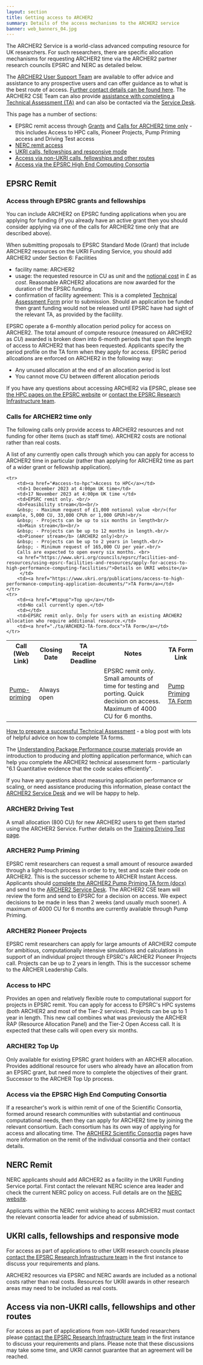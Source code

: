 ```yaml
---
layout: section
title: Getting access to ARCHER2 
summary: Details of the access mechanisms to the ARCHER2 service
banner: web_banners_04.jpg
---
```


The ARCHER2 Service is a world-class advanced computing resource for UK researchers. For such researchers, there are specific allocation mechanisms for requesting ARCHER2 time via the ARCHER2 partner research councils EPSRC and NERC as detailed below. 

The [ARCHER2 User Support Team](mailto:support@archer2.ac.uk) are available to offer advice and assistance to any prospective users and can offer guidance as to what is the best route of access. [Further contact details can be found here](https://www.archer2.ac.uk/support-access/servicedesk.html).
The ARCHER2 CSE Team can also provide [assistance with completing a Technical Assessment (TA)](https://www.archer2.ac.uk/news/2022/08/03/technical-assessments.html "Help on completing a successful TA")  and can also be contacted via the [Service Desk](mailto:support@archer2.ac.uk). 

This page has a number of sections:

- EPSRC remit access through [Grants](#epsrc-grants) and [Calls for ARCHER2 time only](#archer2-time-calls) - this includes Access to HPC calls, Pioneer Projects, Pump Priming access and Driving Test access
- [NERC remit access](#nerc) 
- [UKRI calls, fellowships and responsive mode](#ukri-calls)
- [Access via non-UKRI calls, fellowships and other routes](#other-calls)
- [Access via the EPSRC High End Computing Consortia](#consortia)

<!-- TODO: add section "Which access route should I choose" -->

<a id="epsrc"></a>
## EPSRC Remit

<a id="epsrc-grants"></a>
### Access through EPSRC grants and fellowships
You can include ARCHER2 on EPSRC funding applications when you are applying for funding (if you already have an
active grant then you should consider applying via one of the calls for ARCHER2 time only that are described
above).

When submitting proposals to EPSRC Standard Mode (Grant) that include ARCHER2 resources on the UKRI Funding Service, you should add ARCHER2  under Section 6: Facilities

- facility name: ARCHER2
- usage: the requested resource in CU as *unit* and the [notional cost](http://www.archer2.ac.uk/support-access/cu-calc.html#cu-rates-and-costs) in £ as *cost*. Reasonable ARCHER2 allocations are
now awarded for the duration of the EPSRC funding. 
- confirmation of facility agreement: This is a completed [Technical Assessment Form](ta/ARCHER2-TA-form.docx)   prior to submission.  Should an application be funded then grant funding would not be released until EPSRC have had sight of the relevant TA, as provided by the facililty. 




EPSRC operate a 6-monthly allocation period policy for access on ARCHER2. The total amount of compute resource
(measured on ARCHER2 as *CU*) awarded is broken down into 6-month periods that span the length of  access to ARCHER2
that has been requested. Applicants specify the period profile on the TA form when they apply for access.
EPSRC period allcoations are enforced on ARCHER2 in the following way: 

- Any unused allocation at the end of an allocation period is lost  
- You cannot move CU between different allocation periods

If you have any questions about accessing ARCHER2 via EPSRC, please see
[the HPC pages on the EPSRC website](https://epsrc.ukri.org/research/facilities/hpc/) or
[contact the EPSRC Research Infrastructure team](mailto:researchinfrastructure@epsrc.ukri.org).

<a id="archer2-time-calls"></a>
### Calls for ARCHER2 time only
The following calls only provide access to ARCHER2 resources and not funding for other items (such
as staff time). ARCHER2 costs are notional rather than real costs.

A list of any currently open calls through which you can apply for access to ARCHER2 time in particular (rather than applying for ARCHER2 time as part of a wider grant or fellowship application).

<table>
	<tr>
		<th >Call (Web Link)</th>
		<th >Closing Date</th>
		<th >TA Receipt Deadline</th>
		<th >Notes</th>
		<th >TA Form Link</th>
	</tr>
	<tr>
		<td><a href="#pump-priming">Pump-priming</a></td>
		<td>Always open</td>
		<td></td>
		<td>EPSRC remit only. Small amounts of time for testing and porting. Quick decision on access. Maximum of 4000 CU for 6 months.</td>
		<td><a href="./ta/ARCHER2-PumpPriming-form.docx">Pump Priming TA Form</a></td>
	</tr>

	<tr>
		<td><a href="#access-to-hpc">Access to HPC</a></td>
		<td>1 December 2023 at 4:00pm UK time</td>
		<td>17 November 2023 at 4:00pm UK time </td>
		<td>EPSRC remit only. <br/>
		<b>Feasibility stream</b><br/>
		&nbsp; - Maximum request of £1,000 notional value <br/>(for example, 5,000 CU, 33,000 CPUh or 1,000 GPUh)<br/>
		&nbsp; - Projects can be up to six months in length<br/>
		<b>Main stream</b><br/>
		&nbsp; - Projects can be up to 12 months in length.<br/>
		<b>Pioneer stream</b> (ARCHER2 only)<br/>
		&nbsp; - Projects can be up to 2 years in length.<br/>
		&nbsp; - Minimum request of 165,000 CU per year.<br/>
		Calls are expected to open every six months. <br>
		<a href="https://www.ukri.org/councils/epsrc/facilities-and-resources/using-epsrc-facilities-and-resources/apply-for-access-to-high-performance-computing-facilities/">Details on UKRI website</a>
		 </td>
		<td><a href="https://www.ukri.org/publications/access-to-high-performance-computing-application-documents/">TA Form</a></td>
	</tr>
	<tr>
		<td><a href="#topup">Top up</a></td>
		<td>No call currently open.</td>
		<td></td>
		<td>EPSRC remit only. Only for users with an existing ARCHER2 allocation who require additional resource.</td>
		<td><a href="./ta/ARCHER2-TA-form.docx">TA Form</a></td>
	</tr>
</table>

[How to prepare a successful Technical Assessment](https://www.archer2.ac.uk/news/2022/08/03/technical-assessments.html) - a blog post with lots of helpful advice on how to complete TA forms.

The [Understanding Package Performance course materials](https://www.archer2.ac.uk/training/courses/211028-package-performance/#materials) provide an introduction to producing and plotting application performance, which can help you complete the ARCHER2 technical assessment form - particularly "6.1 Quantitative evidence that the code scales efficiently". 

If you have any questions about measuring application performance or scaling, or need assistance producing this information, please contact the [ARCHER2 Service Desk](mailto:support@archer2.ac.uk) and we will be happy to help.

<a id="driving-test"></a>
### ARCHER2 Driving Test

A small allocation (800 CU) for new ARCHER2 users to get them started using the ARCHER2 Service.  Further details on the [Training Driving Test page](https://www.archer2.ac.uk/training/driving-test.html).


<a id="pump-priming"></a>
### ARCHER2 Pump Priming

EPSRC remit researchers can request a small amount of resource awarded through a light-touch process in order to try, test and scale their code on ARCHER2. This is the successor scheme to ARCHER Instant Access. Applicants should [complete the ARCHER2 Pump Priming TA form (docx)](ta/ARCHER2-PumpPriming-form.docx) and send to the [ARCHER2 Service Desk](mailto:support@archer2.ac.uk). The ARCHER2 CSE team will review the form and send to EPSRC for a decision on access. We expect decisions to be made in less than 2 weeks (and usually much sooner). A maximum of 4000 CU for 6 months are currently available through Pump Priming.


<a id="pioneer-projects"></a>
### ARCHER2 Pioneer Projects
EPSRC remit researchers can apply for large amounts of ARCHER2 compute for ambitious, computationally intensive simulations and calculations in support of an individual project through EPSRC's ARCHER2 Pioneer Projects call.  Projects can be up to 2 years in length.  This is the successor scheme to the ARCHER Leadership Calls.

<a id="access-to-hpc"></a>
### Access to HPC
Provides an open and relatively flexible route to computational support for projects in EPSRC remit.
You can apply for access to EPSRC's HPC systems (both ARCHER2 and most of the Tier-2 services). Projects can be up to 1 year in length. This new call combines what was previously the ARCHER RAP (Resource Allocation Panel) and the Tier-2 Open Access call. It is expected that these calls will open every six months.


<a id="topup"></a>
### ARCHER2 Top Up
Only available for existing EPSRC grant holders with an ARCHER allocation. Provides additional resource for users who already have an allocation from an EPSRC grant, but need more to complete the objectives of their grant. Successor to the ARCHER Top Up process.

<a id="consortia"></a>
### Access via the EPSRC High End Computing Consortia
If a researcher's work is within remit of one of the Scientific Consortia, formed around research communities with substantial and continuous computational needs, then they can apply for ARCHER2 time by joining the relevant consortium. Each consortium has its own way of applying for access and allocating time. The [ARCHER2 Scientific Consortia](https://www.archer2.ac.uk/research/consortia/) pages have more information on the remit of the individual consortia and their contact details. 

<a id="nerc"></a>
## NERC Remit
NERC applicants should add ARCHER2 as a facility in the UKRI Funding Service portal.  First contact the relevant NERC science area leader and check the
current NERC policy on access. Full details are on the [NERC website](https://www.ukri.org/councils/nerc/facilities-and-resources/find-a-nerc-facility-or-resource/applying-to-use-high-performance-computing-services/). 

Applicants within the NERC remit wishing to access ARCHER2 must contact the relevant consortia leader for advice ahead of submission. 


<a id="ukri-calls"></a>
## UKRI calls, fellowships and responsive mode
For access as part of applications to other UKRI research councils please
[contact the EPSRC Research Infrastructure team](mailto:researchinfrastructure@epsrc.ukri.org) in the first
instance to discuss your requirements and plans. 

ARCHER2 resources via EPSRC and NERC awards are included as a notional costs rather than real costs. Resources for 
UKRI awards in other research areas may need to be included as real costs. 


<a id="other-calls"></a>
## Access via non-UKRI calls, fellowships and other routes

For access as part of applications from non-UKRI funded researchers please
[contact the EPSRC Research Infrastructure team](mailto:researchinfrastructure@epsrc.ukri.org) in the first instance to 
discuss your requirements and plans. Please note that these discussions may take some time, and UKRI cannot guarantee that an agreement will be reached. 

<!-- TODO: add industry access details -->


<!--
<a id="prace"></a>
## Access via PRACE

[PRACE](https://prace-ri.eu/) is a pan-European infrastructure that provides access to HPC systems hosted across Europe. PRACE runs a number of different calls through which researchers can gain access to HPC resources. Information on the calls is available on [the PRACE website](https://prace-ri.eu/hpc-access/).

### Guidance on access to PRACE machine for UK scientists

The UK (via EPSRC, STFC and BBSRC) are now paying around £1M a year to be members of PRACE and to get access to the PRACE machines for UK scientists. 
In order to maximise the amount of time obtained, and to help those thinking of applying, the following guidance has been developed by Sylvain Laizet and Debora Sijacki, 
who have had a lot of experience and success in applying to PRACE. Thanks to them for their help. If anyone else would like to add anything based on their experiences, 
please contact the ARCHER2 team [support@archer2.ac.uk]((mailto:support@archer2.ac.uk)). 

First of all, it may be obvious but it is very important to read all the information on the [PRACE website](https://prace-ri.eu/). The main sources of information are the User documentation pages and the Best practice guides on the PRACE website. Make yourself aware of how to apply and what the application procedures are. You might have to apply several time before being successful. The good thing is that you will be able to use the feedback from the referees to improve your application.

You need to see a PRACE proposal in a similar way as a full RCUK proposal. Do not wait until the last minute to write your proposal. Make sure that your colleagues read it and give you valuable feedback. The scientific aspect is of crucial importance. You will need to demonstrate novelty, impact and timeliness. This is the most important part of the proposal.

Building a good team with EU partners is essential (each member of the team needs to have a specific expertise). Your experience of using HPC resources in the past and how you will manage using a Tier-0 system are also very important. It is worth emphasizing if the simulation data have a legacy value: what will be shared with the scientific community and how.

Aim for big but it is important to check how much resources are available on a given system (might be risky to ask for > 40%-50% of the system's core hours). You must aim for simulations that can only be performed on Tier 0 Systems, not on Tier 1 Systems.

You will need to produce scalability plots and representative benchmarks. If you do not have representative benchmarks and data to justify the resource request you need to apply for a Preparatory Project (http://www.prace-ri.eu/prace-preparatory-access/), which allows you to port your code, to test it, and to collect all the information necessary for a full proposal.

It is important to have a detailed plan of when/how the simulations will be setup/run/data copied/stored and what are the RAM/I/O/storage requirements at any given stage. Also have a detailed project management plan: who will do what in the collaboration, how data will be shared, meeting/telecon schedule, plans for paper writing, project webpage etc.

PRACE calls are advertised on the [PRACE website](https://prace-ri.eu/).   

-->